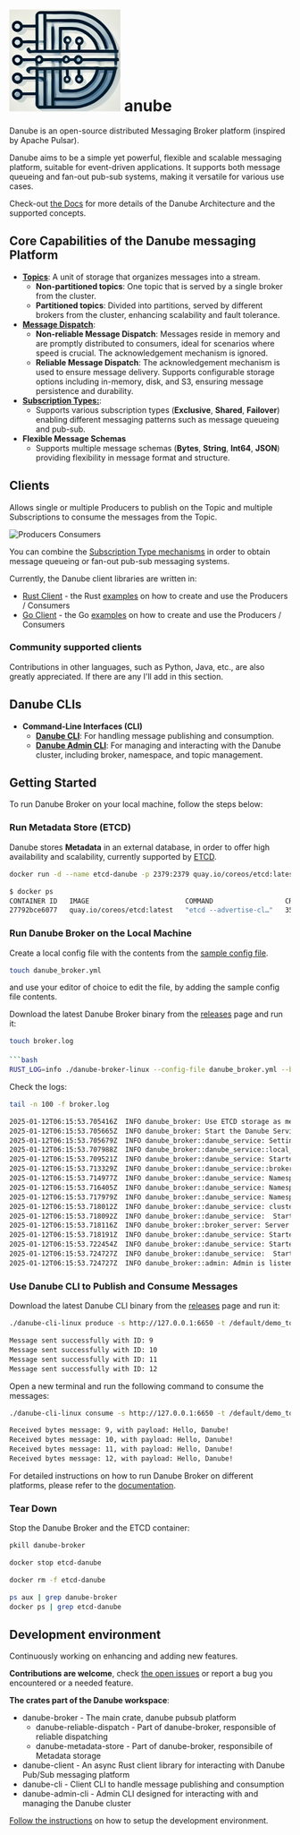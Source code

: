 # ![D from Danube](D_from_Danube.png)  anube

Danube is an open-source distributed Messaging Broker platform (inspired by Apache Pulsar).

Danube aims to be a simple yet powerful, flexible and scalable messaging platform, suitable for event-driven applications. It supports both message queueing and fan-out pub-sub systems, making it versatile for various use cases.

Check-out [the Docs](https://danube-docs.dev-state.com/) for more details of the Danube Architecture and the supported concepts.

## Core Capabilities of the Danube messaging Platform

* [**Topics**](https://danube-docs.dev-state.com/architecture/topics/): A unit of storage that organizes messages into a stream.
  * **Non-partitioned topics**: One topic that is served by a single broker from the cluster.
  * **Partitioned topics**: Divided into partitions, served by different brokers from the cluster, enhancing scalability and fault tolerance.
* [**Message Dispatch**](https://danube-docs.dev-state.com/architecture/dispatch_strategy/):
  * **Non-reliable Message Dispatch**: Messages reside in memory and are promptly distributed to consumers, ideal for scenarios where speed is crucial. The acknowledgement mechanism is ignored.
  * **Reliable Message Dispatch**: The acknowledgement mechanism is used to ensure message delivery. Supports configurable storage options including in-memory, disk, and S3, ensuring message persistence and durability.
* [**Subscription Types:**](https://danube-docs.dev-state.com/architecture/subscriptions/):
  * Supports various subscription types (**Exclusive**, **Shared**, **Failover**) enabling different messaging patterns such as message queueing and pub-sub.
* **Flexible Message Schemas**
  * Supports multiple message schemas (**Bytes**, **String**, **Int64**, **JSON**) providing flexibility in message format and structure.

## Clients

Allows single or multiple Producers to publish on the Topic and multiple Subscriptions to consume the messages from the Topic.

![Producers  Consumers](https://danube-docs.dev-state.com/architecture/img/producers_consumers.png "Producers Consumers")

You can combine the [Subscription Type mechanisms](https://danube-docs.dev-state.com/architecture/Queuing_PubSub_messaging/) in order to obtain message queueing or fan-out pub-sub messaging systems.

Currently, the Danube client libraries are written in:

* [Rust Client](https://crates.io/crates/danube-client) - the Rust [examples](danube-client/examples/) on how to create and use the Producers / Consumers
* [Go Client](https://pkg.go.dev/github.com/danrusei/danube-go) - the Go [examples](https://github.com/danrusei/danube-go/tree/main/examples) on how to create and use the Producers / Consumers

### Community supported clients

Contributions in other languages, such as Python, Java, etc., are also greatly appreciated. If there are any I'll add in this section.

## Danube CLIs

* **Command-Line Interfaces (CLI)**
  * [**Danube CLI**](https://github.com/danube-messaging/danube/tree/main/danube-cli): For handling message publishing and consumption.
  * [**Danube Admin CLI**](https://github.com/danube-messaging/danube/tree/main/danube-admin-cli): For managing and interacting with the Danube cluster, including broker, namespace, and topic management.

## Getting Started

To run Danube Broker on your local machine, follow the steps below:

### Run Metadata Store (ETCD)

Danube stores **Metadata** in an external database, in order to offer high availability and scalability, currently supported by [ETCD](https://etcd.io/).

```bash
docker run -d --name etcd-danube -p 2379:2379 quay.io/coreos/etcd:latest etcd --advertise-client-urls http://0.0.0.0:2379 --listen-client-urls http://0.0.0.0:2379
```

```bash
$ docker ps
CONTAINER ID   IMAGE                        COMMAND                  CREATED          STATUS          PORTS                                                 NAMES
27792bce6077   quay.io/coreos/etcd:latest   "etcd --advertise-cl…"   35 seconds ago   Up 34 seconds   0.0.0.0:2379->2379/tcp, :::2379->2379/tcp, 2380/tcp   etcd-danube
```

### Run Danube Broker on the Local Machine

Create a local config file with the contents from the [sample config file](https://github.com/danube-messaging/danube/blob/main/config/danube_broker.yml).

```bash
touch danube_broker.yml
```

and use your editor of choice to edit the file, by adding the sample  config file contents.

Download the latest Danube Broker binary from the [releases](https://github.com/danube-messaging/danube/releases) page and run it:

```bash
touch broker.log

```bash
RUST_LOG=info ./danube-broker-linux --config-file danube_broker.yml --broker-addr "0.0.0.0:6650" --admin-addr "0.0.0.0:50051" > broker.log 2>&1 &
```

Check the logs:

```bash
tail -n 100 -f broker.log
```

```bash
2025-01-12T06:15:53.705416Z  INFO danube_broker: Use ETCD storage as metadata persistent store
2025-01-12T06:15:53.705665Z  INFO danube_broker: Start the Danube Service
2025-01-12T06:15:53.705679Z  INFO danube_broker::danube_service: Setting up the cluster MY_CLUSTER
2025-01-12T06:15:53.707988Z  INFO danube_broker::danube_service::local_cache: Initial cache populated
2025-01-12T06:15:53.709521Z  INFO danube_broker::danube_service: Started the Local Cache service.
2025-01-12T06:15:53.713329Z  INFO danube_broker::danube_service::broker_register: Broker 15139934490483381581 registered in the cluster
2025-01-12T06:15:53.714977Z  INFO danube_broker::danube_service: Namespace default already exists.
2025-01-12T06:15:53.716405Z  INFO danube_broker::danube_service: Namespace system already exists.
2025-01-12T06:15:53.717979Z  INFO danube_broker::danube_service: Namespace default already exists.
2025-01-12T06:15:53.718012Z  INFO danube_broker::danube_service: cluster metadata setup completed
2025-01-12T06:15:53.718092Z  INFO danube_broker::danube_service:  Started the Broker GRPC server
2025-01-12T06:15:53.718116Z  INFO danube_broker::broker_server: Server is listening on address: 0.0.0.0:6650
2025-01-12T06:15:53.718191Z  INFO danube_broker::danube_service: Started the Leader Election service
2025-01-12T06:15:53.722454Z  INFO danube_broker::danube_service: Started the Load Manager service.
2025-01-12T06:15:53.724727Z  INFO danube_broker::danube_service:  Started the Danube Admin GRPC server
2025-01-12T06:15:53.724727Z  INFO danube_broker::admin: Admin is listening on address: 0.0.0.0:50051
```

### Use Danube CLI to Publish and Consume Messages

Download the latest Danube CLI binary from the [releases](https://github.com/danube-messaging/danube/releases) page and run it:

```bash
./danube-cli-linux produce -s http://127.0.0.1:6650 -t /default/demo_topic -c 1000 -m "Hello, Danube!"
```

```bash
Message sent successfully with ID: 9
Message sent successfully with ID: 10
Message sent successfully with ID: 11
Message sent successfully with ID: 12
```

Open a new terminal and run the following command to consume the messages:

```bash
./danube-cli-linux consume -s http://127.0.0.1:6650 -t /default/demo_topic -m my_subscription
```

```bash
Received bytes message: 9, with payload: Hello, Danube!
Received bytes message: 10, with payload: Hello, Danube!
Received bytes message: 11, with payload: Hello, Danube!
Received bytes message: 12, with payload: Hello, Danube!
```

For detailed instructions on how to run Danube Broker on different platforms, please refer to the [documentation](https://danube-docs.dev-state.com/).

### Tear Down

Stop the Danube Broker and the ETCD container:

```bash
pkill danube-broker
```

```bash
docker stop etcd-danube
```

```bash
docker rm -f etcd-danube
```

```bash
ps aux | grep danube-broker
docker ps | grep etcd-danube
```

## Development environment

Continuously working on enhancing and adding new features.

**Contributions are welcome**, check [the open issues](https://github.com/danube-messaging/danube/issues) or report a bug you encountered or a needed feature.

**The crates part of the Danube workspace**:

* danube-broker - The main crate, danube pubsub platform
  * danube-reliable-dispatch - Part of danube-broker, responsible of reliable dispatching
  * danube-metadata-store - Part of danube-broker, responsibile of Metadata storage
* danube-client - An async Rust client library for interacting with Danube Pub/Sub messaging platform
* danube-cli - Client CLI to handle message publishing and consumption
* danube-admin-cli - Admin CLI designed for interacting with and managing the Danube cluster

[Follow the instructions](https://danube-docs.dev-state.com/development/dev_environment/) on how to setup the development environment.
